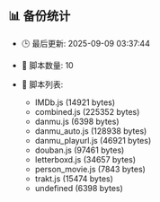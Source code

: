 ## 📊 备份统计

- 🕒 最后更新: 2025-09-09 03:37:44
- 📁 脚本数量: 10
- 📄 脚本列表:

  - IMDb.js (14921 bytes)
  - combined.js (225352 bytes)
  - danmu.js (6398 bytes)
  - danmu_auto.js (128938 bytes)
  - danmu_playurl.js (46921 bytes)
  - douban.js (97461 bytes)
  - letterboxd.js (34657 bytes)
  - person_movie.js (7843 bytes)
  - trakt.js (15474 bytes)
  - undefined (6398 bytes)
